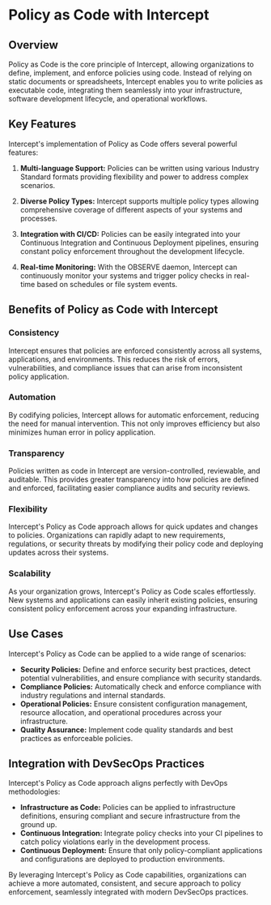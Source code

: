 
# Policy as Code with Intercept

## Overview

Policy as Code is the core principle of Intercept, allowing organizations to define, implement, and enforce policies using code. Instead of relying on static documents or spreadsheets, Intercept enables you to write policies as executable code, integrating them seamlessly into your infrastructure, software development lifecycle, and operational workflows.

## Key Features

Intercept's implementation of Policy as Code offers several powerful features:

1. **Multi-language Support:** Policies can be written using various Industry Standard formats providing flexibility and power to address complex scenarios.

2. **Diverse Policy Types:** Intercept supports multiple policy types allowing comprehensive coverage of different aspects of your systems and processes.

3. **Integration with CI/CD:** Policies can be easily integrated into your Continuous Integration and Continuous Deployment pipelines, ensuring constant policy enforcement throughout the development lifecycle.

4. **Real-time Monitoring:** With the OBSERVE daemon, Intercept can continuously monitor your systems and trigger policy checks in real-time based on schedules or file system events.

## Benefits of Policy as Code with Intercept

### Consistency
Intercept ensures that policies are enforced consistently across all systems, applications, and environments. This reduces the risk of errors, vulnerabilities, and compliance issues that can arise from inconsistent policy application.

### Automation
By codifying policies, Intercept allows for automatic enforcement, reducing the need for manual intervention. This not only improves efficiency but also minimizes human error in policy application.

### Transparency
Policies written as code in Intercept are version-controlled, reviewable, and auditable. This provides greater transparency into how policies are defined and enforced, facilitating easier compliance audits and security reviews.

### Flexibility
Intercept's Policy as Code approach allows for quick updates and changes to policies. Organizations can rapidly adapt to new requirements, regulations, or security threats by modifying their policy code and deploying updates across their systems.

### Scalability
As your organization grows, Intercept's Policy as Code scales effortlessly. New systems and applications can easily inherit existing policies, ensuring consistent policy enforcement across your expanding infrastructure.

## Use Cases

Intercept's Policy as Code can be applied to a wide range of scenarios:

- **Security Policies:** Define and enforce security best practices, detect potential vulnerabilities, and ensure compliance with security standards.
- **Compliance Policies:** Automatically check and enforce compliance with industry regulations and internal standards.
- **Operational Policies:** Ensure consistent configuration management, resource allocation, and operational procedures across your infrastructure.
- **Quality Assurance:** Implement code quality standards and best practices as enforceable policies.

## Integration with DevSecOps Practices

Intercept's Policy as Code approach aligns perfectly with DevOps methodologies:

- **Infrastructure as Code:** Policies can be applied to infrastructure definitions, ensuring compliant and secure infrastructure from the ground up.
- **Continuous Integration:** Integrate policy checks into your CI pipelines to catch policy violations early in the development process.
- **Continuous Deployment:** Ensure that only policy-compliant applications and configurations are deployed to production environments.

By leveraging Intercept's Policy as Code capabilities, organizations can achieve a more automated, consistent, and secure approach to policy enforcement, seamlessly integrated with modern DevSecOps practices.